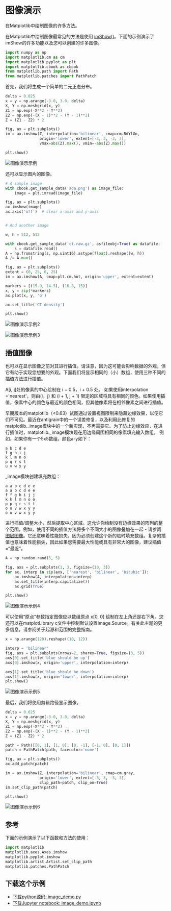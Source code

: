 # 图像演示

在Matplotlib中绘制图像的许多方法。

在Matplotlib中绘制图像最常见的方法是使用 [imShow()](https://matplotlib.org/api/_as_gen/matplotlib.axes.Axes.imshow.html#matplotlib.axes.Axes.imshow)。下面的示例演示了imShow的许多功能以及您可以创建的许多图像。

```python
import numpy as np
import matplotlib.cm as cm
import matplotlib.pyplot as plt
import matplotlib.cbook as cbook
from matplotlib.path import Path
from matplotlib.patches import PathPatch
```

首先，我们将生成一个简单的二元正态分布。

```python
delta = 0.025
x = y = np.arange(-3.0, 3.0, delta)
X, Y = np.meshgrid(x, y)
Z1 = np.exp(-X**2 - Y**2)
Z2 = np.exp(-(X - 1)**2 - (Y - 1)**2)
Z = (Z1 - Z2) * 2

fig, ax = plt.subplots()
im = ax.imshow(Z, interpolation='bilinear', cmap=cm.RdYlGn,
               origin='lower', extent=[-3, 3, -3, 3],
               vmax=abs(Z).max(), vmin=-abs(Z).max())

plt.show()
```

![图像演示示例](/static/images/gallery/sphx_glr_image_demo_001.png)

还可以显示图片的图像。

```python
# A sample image
with cbook.get_sample_data('ada.png') as image_file:
    image = plt.imread(image_file)

fig, ax = plt.subplots()
ax.imshow(image)
ax.axis('off')  # clear x-axis and y-axis


# And another image

w, h = 512, 512

with cbook.get_sample_data('ct.raw.gz', asfileobj=True) as datafile:
    s = datafile.read()
A = np.fromstring(s, np.uint16).astype(float).reshape((w, h))
A /= A.max()

fig, ax = plt.subplots()
extent = (0, 25, 0, 25)
im = ax.imshow(A, cmap=plt.cm.hot, origin='upper', extent=extent)

markers = [(15.9, 14.5), (16.8, 15)]
x, y = zip(*markers)
ax.plot(x, y, 'o')

ax.set_title('CT density')

plt.show()
```

![图像演示示例2](/static/images/gallery/sphx_glr_image_demo_002.png)

![图像演示示例3](/static/images/gallery/sphx_glr_image_demo_003.png)

## 插值图像

也可以在显示图像之前对其进行插值。请注意，因为这可能会影响数据的外观，但它有助于实现您想要的外观。下面我们将显示相同的（小）数组，使用三种不同的插值方法进行插值。

A[i, j]处的像素的中心绘制在 i + 0.5，i + 0.5 处。 如果使用interpolation ='nearest'，则由(i，j) 和 (i + 1, j + 1) 限定的区域将具有相同的颜色。如果使用插值，像素中心的颜色与最近的颜色相同，但其他像素将在相邻像素之间进行插值。

早期版本的matplotlib（<0.63）试图通过设置视图限制来隐藏边缘效果，以便它们不可见。最近在antigrain中的一个误差修复，以及利用此修复的matplotlib._image模块中的一个新实现，不再需要它。为了防止边缘效应，在进行插值时，matplotlib._image模块现在用边缘周围相同的像素填充输入数组。 例如，如果你有一个5x5数组，颜色a-y如下：

```
a b c d e
f g h i j
k l m n o
p q r s t
u v w x y
```

_image模块创建填充数组：

```
a a b c d e e
a a b c d e e
f f g h i j j
k k l m n o o
p p q r s t t
o u v w x y y
o u v w x y y
```

进行插值/调整大小，然后提取中心区域。这允许你绘制没有边缘效果的阵列的整个范围，例如，使用不同的插值方法将多个不同大小的图像叠加在一起 - 请参阅[图层图像](https://matplotlib.org/gallery/images_contours_and_fields/layer_images.html)。它还意味着性能损失，因为必须创建这个新的临时填充数组。复杂的插值也意味着性能损失，因此如果您需要最大性能或具有非常大的图像，建议插值=“最近”。

```python
A = np.random.rand(5, 5)

fig, axs = plt.subplots(1, 3, figsize=(10, 3))
for ax, interp in zip(axs, ['nearest', 'bilinear', 'bicubic']):
    ax.imshow(A, interpolation=interp)
    ax.set_title(interp.capitalize())
    ax.grid(True)

plt.show()
```

![图像演示示例4](/static/images/gallery/sphx_glr_image_demo_004.png)

可以使用“原点”参数指定图像应以数组原点 x[0, 0] 绘制在左上角还是右下角。您还可以在matplotLibrary c文件中控制默认设置Image.Source。有关此主题的更多信息，请参阅关于起源和范围的完整指南。

```python
x = np.arange(120).reshape((10, 12))

interp = 'bilinear'
fig, axs = plt.subplots(nrows=2, sharex=True, figsize=(3, 5))
axs[0].set_title('blue should be up')
axs[0].imshow(x, origin='upper', interpolation=interp)

axs[1].set_title('blue should be down')
axs[1].imshow(x, origin='lower', interpolation=interp)
plt.show()
```

![图像演示示例5](/static/images/gallery/sphx_glr_image_demo_005.png)

最后，我们将使用剪辑路径显示图像。

```python
delta = 0.025
x = y = np.arange(-3.0, 3.0, delta)
X, Y = np.meshgrid(x, y)
Z1 = np.exp(-X**2 - Y**2)
Z2 = np.exp(-(X - 1)**2 - (Y - 1)**2)
Z = (Z1 - Z2) * 2

path = Path([[0, 1], [1, 0], [0, -1], [-1, 0], [0, 1]])
patch = PathPatch(path, facecolor='none')

fig, ax = plt.subplots()
ax.add_patch(patch)

im = ax.imshow(Z, interpolation='bilinear', cmap=cm.gray,
               origin='lower', extent=[-3, 3, -3, 3],
               clip_path=patch, clip_on=True)
im.set_clip_path(patch)

plt.show()
```

![图像演示示例6](/static/images/gallery/sphx_glr_image_demo_006.png)

## 参考

下面的示例演示了以下函数和方法的使用：

```python
import matplotlib
matplotlib.axes.Axes.imshow
matplotlib.pyplot.imshow
matplotlib.artist.Artist.set_clip_path
matplotlib.patches.PathPatch
```

## 下载这个示例

- [下载python源码: image_demo.py](https://matplotlib.org/_downloads/image_demo.py)
- [下载Jupyter notebook: image_demo.ipynb](https://matplotlib.org/_downloads/image_demo.ipynb)